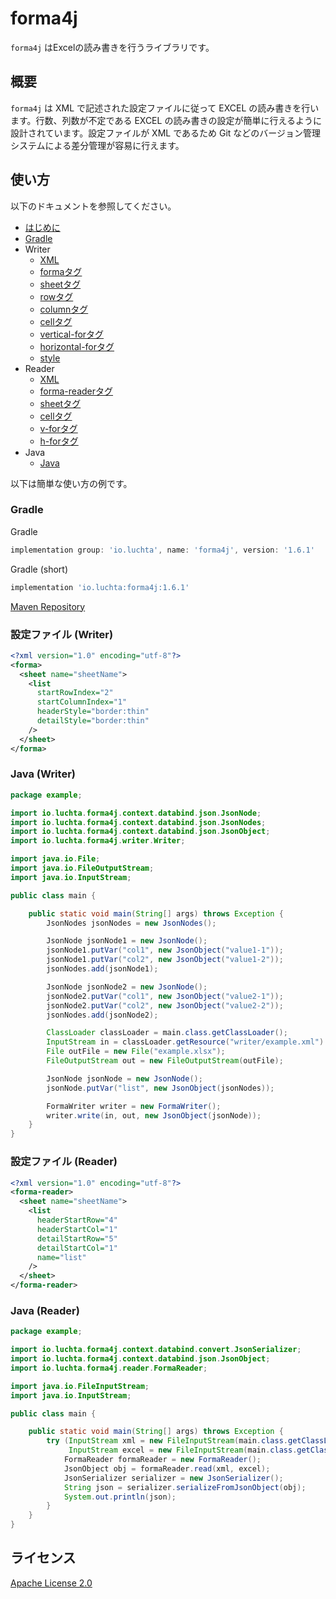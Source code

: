# forma4j

`forma4j` はExcelの読み書きを行うライブラリです。

## 概要

`forma4j` は XML で記述された設定ファイルに従って EXCEL の読み書きを行います。行数、列数が不定である EXCEL の読み書きの設定が簡単に行えるように設計されています。設定ファイルが XML であるため Git などのバージョン管理システムによる差分管理が容易に行えます。

## 使い方

以下のドキュメントを参照してください。

- [はじめに](docs/README.md)
- [Gradle](docs/gradle/gradle.md)
- Writer
  - [XML](docs/writer/xml.md)
  - [formaタグ](docs/writer/forma.md)
  - [sheetタグ](docs/writer/sheet.md)
  - [rowタグ](docs/writer/row.md)
  - [columnタグ](docs/writer/column.md)
  - [cellタグ](docs/writer/cell.md)
  - [vertical-forタグ](docs/writer/vertical-for.md)
  - [horizontal-forタグ](docs/writer/horizontal-for.md)
  - [style](docs/writer/style.md)
- Reader
  - [XML](docs/reader/xml.md)
  - [forma-readerタグ](docs/reader/forma-reader.md)
  - [sheetタグ](docs/reader/sheet.md)
  - [cellタグ](docs/reader/cell.md)
  - [v-forタグ](docs/reader/v-for.md)
  - [h-forタグ](docs/reader/h-for.md)
- Java
  - [Java](docs/java/java.md)

以下は簡単な使い方の例です。

### Gradle

Gradle

```gradle
implementation group: 'io.luchta', name: 'forma4j', version: '1.6.1'
```

Gradle (short)

```gradle
implementation 'io.luchta:forma4j:1.6.1'
```

[Maven Repository](https://mvnrepository.com/artifact/io.luchta/forma4j)

### 設定ファイル (Writer)

```xml
<?xml version="1.0" encoding="utf-8"?>
<forma>
  <sheet name="sheetName">
    <list
      startRowIndex="2"
      startColumnIndex="1"
      headerStyle="border:thin"
      detailStyle="border:thin"
    />
  </sheet>
</forma>
```

### Java (Writer)

```java
package example;

import io.luchta.forma4j.context.databind.json.JsonNode;
import io.luchta.forma4j.context.databind.json.JsonNodes;
import io.luchta.forma4j.context.databind.json.JsonObject;
import io.luchta.forma4j.writer.Writer;

import java.io.File;
import java.io.FileOutputStream;
import java.io.InputStream;

public class main {

    public static void main(String[] args) throws Exception {
        JsonNodes jsonNodes = new JsonNodes();

        JsonNode jsonNode1 = new JsonNode();
        jsonNode1.putVar("col1", new JsonObject("value1-1"));
        jsonNode1.putVar("col2", new JsonObject("value1-2"));
        jsonNodes.add(jsonNode1);

        JsonNode jsonNode2 = new JsonNode();
        jsonNode2.putVar("col1", new JsonObject("value2-1"));
        jsonNode2.putVar("col2", new JsonObject("value2-2"));
        jsonNodes.add(jsonNode2);

        ClassLoader classLoader = main.class.getClassLoader();
        InputStream in = classLoader.getResource("writer/example.xml").openStream();
        File outFile = new File("example.xlsx");
        FileOutputStream out = new FileOutputStream(outFile);

        JsonNode jsonNode = new JsonNode();
        jsonNode.putVar("list", new JsonObject(jsonNodes));

        FormaWriter writer = new FormaWriter();
        writer.write(in, out, new JsonObject(jsonNode));
    }
}
```

### 設定ファイル (Reader)

```xml
<?xml version="1.0" encoding="utf-8"?>
<forma-reader>
  <sheet name="sheetName">
    <list 
      headerStartRow="4"
      headerStartCol="1"
      detailStartRow="5"
      detailStartCol="1"
      name="list"
    />
  </sheet>
</forma-reader>
```

### Java  (Reader)

```java
package example;

import io.luchta.forma4j.context.databind.convert.JsonSerializer;
import io.luchta.forma4j.context.databind.json.JsonObject;
import io.luchta.forma4j.reader.FormaReader;

import java.io.FileInputStream;
import java.io.InputStream;

public class main {

    public static void main(String[] args) throws Exception {
        try (InputStream xml = new FileInputStream(main.class.getClassLoader().getResource("reader/example.xml").getPath());
             InputStream excel = new FileInputStream(main.class.getClassLoader().getResource("reader/example.xlsx").getPath());) {
            FormaReader formaReader = new FormaReader();
            JsonObject obj = formaReader.read(xml, excel);
            JsonSerializer serializer = new JsonSerializer();
            String json = serializer.serializeFromJsonObject(obj);
            System.out.println(json);
        }
    }
}
```

## ライセンス

[Apache License 2.0](/LICENSE)
